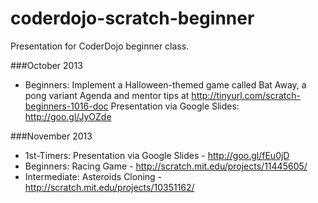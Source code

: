 coderdojo-scratch-beginner
==========================

Presentation for CoderDojo beginner class.

###October 2013
* Beginners: Implement a Halloween-themed game called Bat Away, a pong variant
Agenda and mentor tips at  http://tinyurl.com/scratch-beginners-1016-doc
Presentation via Google Slides: http://goo.gl/JyOZde


###November 2013
* 1st-Timers: Presentation via Google Slides - http://goo.gl/fEu0jD
* Beginners: Racing Game - http://scratch.mit.edu/projects/11445605/
* Intermediate: Asteroids Cloning - http://scratch.mit.edu/projects/10351162/
